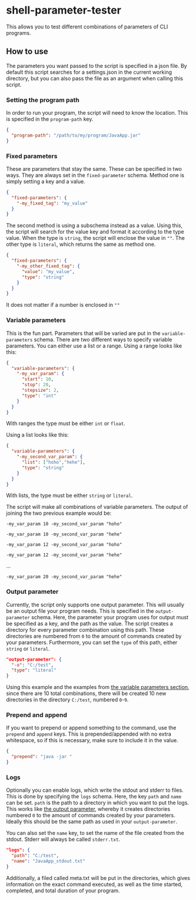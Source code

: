 # shell-parameter-tester

This allows you to test different combinations of parameters of CLI programs.

## How to use
The parameters you want passed to the script is specified in a json file. By default this script searches for a settings.json in the current working directory, but you can also pass the file as an argument when calling this script.

### Setting the program path
In order to run your program, the script will need to know the location. This is specified in the `program-path` key.
```json
{
  "program-path": "/path/to/my/program/JavaApp.jar"
}
```

### Fixed parameters
These are parameters that stay the same. These can be specified in two ways. They are always set in the `fixed-parameter` schema. 
Method one is simply setting a key and a value. 
```json
{
  "fixed-parameters": {
    "-my_fixed_tag": "my_value"
  }
}
```
The second method is using a subschema instead as a value. Using this, the script will search for the value key and format it according to the type value. When the type is `string`, the script will enclose the value in `""`. The other type is `literal`, which returns the same as method one.
```json
{
  "fixed-parameters": {
    "-my_other_fixed_tag": {
      "value": "my_value",
      "type": "string"
    }
  }
}
```
It does not matter if a number is enclosed in `""`

### Variable parameters
This is the fun part. Parameters that will be varied are put in the `variable-parameters` schema. There are two different ways to specify variable parameters. You can either use a list or a range. Using a range looks like this:
```json
{
  "variable-parameters": {
    "-my_var_param": {
      "start": 10,
      "stop": 20,
      "stepsize": 2,
      "type": "int"
    }
  }
}
```
With ranges the type must be either `int` or `float`.

Using a list looks like this:
```json
{
  "variable-parameters": {
    "-my_second_var_param": {
      "list": ["hoho","hehe"],
      "type": "string"
    }
  }
}
```
With lists, the type must be either `string` or `literal`.

The script will make all combinations of variable parameters. The output of joining the two previous example would be:

`-my_var_param 10 -my_second_var_param "hoho"`

`-my_var_param 10 -my_second_var_param "hehe"`

`-my_var_param 12 -my_second_var_param "hoho"`

`-my_var_param 12 -my_second_var_param "hehe"`

...

`-my_var_param 20 -my_second_var_param "hehe"`

### Output parameter
Currently, the script only supports one output parameter. This will usually be an output file your program needs. This is specified in the `output-parameter` schema. Here, the parameter your program uses for output must be specified as a key, and the path as the value. The script creates a directory for every parameter combination using this path. These directories are numbered from `0` to the amount of commands created by your parameters. Furthermore, you can set the `type` of this path, either `string` or `literal`. 
```json
"output-parameter": {
  "-o": "C:/test",
  "type": "literal"
}
```
Using this example and the examples from [the variable parameters section](#variable-parameters), since there are 10 total combinations, there will be created 10 new directories in the directory `C:/test`, numbered `0`-`9`.



### Prepend and append
If you want to prepend or append something to the command, use the `prepend` and `append` keys. This is prepended/appended with no extra whitespace, so if this is necessary, make sure to include it in the value.
```json
{
  "prepend": "java -jar "
}
```

### Logs
Optionally you can enable logs, which write the stdout and stderr to files. This is done by specifying the `logs` schema. Here, the key `path` and `name` can be set. `path` is the path to a directory in which you want to put the logs. This works like [the output parameter](#output-parameter), whereby it creates directories numbered `0` to the amount of commands created by your parameters. Ideally this should be the same path as used in your `output-parameter`. 

You can also set the `name` key, to set the name of the file created from the stdout. Stderr will always be called `stderr.txt`.
```json
"logs": {
  "path": "C:/test",
  "name": "JavaApp_stdout.txt"
}
```
Additionally, a filed called meta.txt will be put in the directories, which gives information on the exact command executed, as well as the time started, completed, and total duration of your program.



